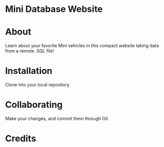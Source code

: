 # Mini Database Website

# About
Learn about your favorite Mini vehicles in this compact website taking data from a remote .SQL file!

# Installation
Clone into your local repository

# Collaborating
Make your changes, and commit them through Git.

# Credits